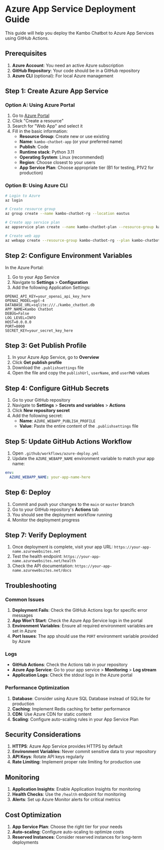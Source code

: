 # Azure App Service Deployment Guide

This guide will help you deploy the Kambo Chatbot to Azure App Services using GitHub Actions.

## Prerequisites

1. **Azure Account**: You need an active Azure subscription
2. **GitHub Repository**: Your code should be in a GitHub repository
3. **Azure CLI** (optional): For local Azure management

## Step 1: Create Azure App Service

### Option A: Using Azure Portal

1. Go to [Azure Portal](https://portal.azure.com)
2. Click "Create a resource"
3. Search for "Web App" and select it
4. Fill in the basic information:
   - **Resource Group**: Create new or use existing
   - **Name**: `kambo-chatbot-app` (or your preferred name)
   - **Publish**: Code
   - **Runtime stack**: Python 3.11
   - **Operating System**: Linux (recommended)
   - **Region**: Choose closest to your users
   - **App Service Plan**: Choose appropriate tier (B1 for testing, P1V2 for production)

### Option B: Using Azure CLI

```bash
# Login to Azure
az login

# Create resource group
az group create --name kambo-chatbot-rg --location eastus

# Create app service plan
az appservice plan create --name kambo-chatbot-plan --resource-group kambo-chatbot-rg --sku B1 --is-linux

# Create web app
az webapp create --resource-group kambo-chatbot-rg --plan kambo-chatbot-plan --name kambo-chatbot-app --runtime "PYTHON|3.11"
```

## Step 2: Configure Environment Variables

In the Azure Portal:

1. Go to your App Service
2. Navigate to **Settings** > **Configuration**
3. Add the following Application Settings:

```
OPENAI_API_KEY=your_openai_api_key_here
OPENAI_MODEL=gpt-4
DATABASE_URL=sqlite:///./kambo_chatbot.db
APP_NAME=Kambo Chatbot
DEBUG=False
LOG_LEVEL=INFO
HOST=0.0.0.0
PORT=8000
SECRET_KEY=your_secret_key_here
```

## Step 3: Get Publish Profile

1. In your Azure App Service, go to **Overview**
2. Click **Get publish profile**
3. Download the `.publishsettings` file
4. Open the file and copy the `publishUrl`, `userName`, and `userPWD` values

## Step 4: Configure GitHub Secrets

1. Go to your GitHub repository
2. Navigate to **Settings** > **Secrets and variables** > **Actions**
3. Click **New repository secret**
4. Add the following secret:
   - **Name**: `AZURE_WEBAPP_PUBLISH_PROFILE`
   - **Value**: Paste the entire content of the `.publishsettings` file

## Step 5: Update GitHub Actions Workflow

1. Open `.github/workflows/azure-deploy.yml`
2. Update the `AZURE_WEBAPP_NAME` environment variable to match your app name:

```yaml
env:
  AZURE_WEBAPP_NAME: your-app-name-here
```

## Step 6: Deploy

1. Commit and push your changes to the `main` or `master` branch
2. Go to your GitHub repository's **Actions** tab
3. You should see the deployment workflow running
4. Monitor the deployment progress

## Step 7: Verify Deployment

1. Once deployment is complete, visit your app URL: `https://your-app-name.azurewebsites.net`
2. Test the health endpoint: `https://your-app-name.azurewebsites.net/health`
3. Check the API documentation: `https://your-app-name.azurewebsites.net/docs`

## Troubleshooting

### Common Issues

1. **Deployment Fails**: Check the GitHub Actions logs for specific error messages
2. **App Won't Start**: Check the Azure App Service logs in the portal
3. **Environment Variables**: Ensure all required environment variables are set in Azure
4. **Port Issues**: The app should use the `PORT` environment variable provided by Azure

### Logs

- **GitHub Actions**: Check the Actions tab in your repository
- **Azure App Service**: Go to your app service > **Monitoring** > **Log stream**
- **Application Logs**: Check the stdout logs in the Azure portal

### Performance Optimization

1. **Database**: Consider using Azure SQL Database instead of SQLite for production
2. **Caching**: Implement Redis caching for better performance
3. **CDN**: Use Azure CDN for static content
4. **Scaling**: Configure auto-scaling rules in your App Service Plan

## Security Considerations

1. **HTTPS**: Azure App Service provides HTTPS by default
2. **Environment Variables**: Never commit sensitive data to your repository
3. **API Keys**: Rotate API keys regularly
4. **Rate Limiting**: Implement proper rate limiting for production use

## Monitoring

1. **Application Insights**: Enable Application Insights for monitoring
2. **Health Checks**: Use the `/health` endpoint for monitoring
3. **Alerts**: Set up Azure Monitor alerts for critical metrics

## Cost Optimization

1. **App Service Plan**: Choose the right tier for your needs
2. **Auto-scaling**: Configure auto-scaling to optimize costs
3. **Reserved Instances**: Consider reserved instances for long-term deployments 